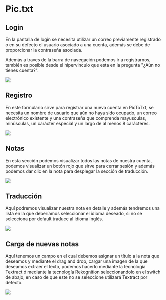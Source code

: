 # Pic.txt

## Login
En la pantalla de login se necesita utilizar un correo previamente registrado o en su defecto el usuario asociado a una cuenta, además se debe de proporcionar la contraseña asociada.

Además a traves de la barra de navegación podemos ir a registrarnos, también es posible desde el hipervinculo que esta en la pregunta "¿Aún no tienes cuenta?".

![](https://media.discordapp.net/attachments/740698431529418794/839726891748687872/login.png?width=977&height=473)

## Registro

En este formulario sirve para registrar una nueva cuenta en PicToTxt, se necesita un nombre de usuario que aún no haya sido ocupado, un correo electrónico existente y una contraseña que comprenda mayusculas, minúsculas, un carácter especial y un largo de al menos 8 carácteres.

![](https://media.discordapp.net/attachments/740698431529418794/839726893033193492/registro.png?width=977&height=473)

## Notas

En esta sección podemos visualizar todos las notas de nuestra cuenta, podemos visualizar un botón rojo que sirve para cerrar sesión y además podemos dar clic en la nota para desplegar la sección de traducción.

![](https://media.discordapp.net/attachments/740698431529418794/839726889215459368/home.png?width=977&height=473)

## Traducción

Aquí podremos visualizar nuestra nota en detalle y además tendremos una lista en la que deberíamos seleccionar el idioma deseado, si no se selecciona por default traduce al idioma inglés.

![](https://media.discordapp.net/attachments/740698431529418794/839726895708504084/traducir.png?width=905&height=473)
## Carga de nuevas notas

Aquí tenemos un campo en el cual debemos asignar un título a la nota que deseamos y mediante el drag and drop, cargar una imagen de la que deseamos extraer el texto, podemos hacerlo mediante la tecnología Textract ó mediante la tecnología Rekognition seleccionandolo en el switch de abajo, en caso de que este no se seleccione utilizará Textract por defecto.

![](https://cdn.discordapp.com/attachments/740698431529418794/839727777061535744/subir.png)